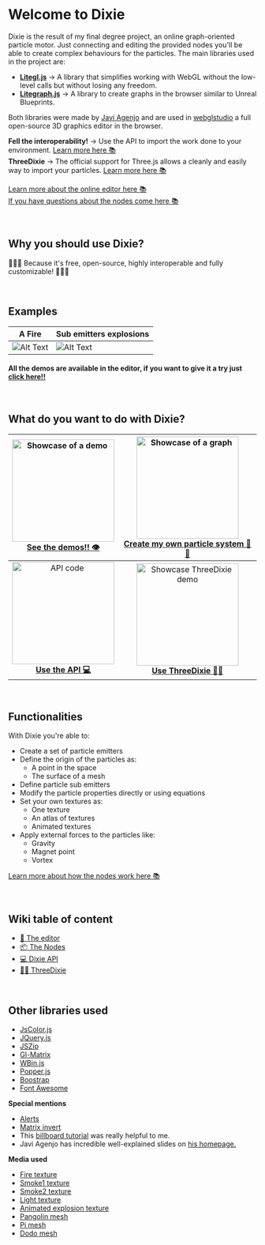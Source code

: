 # Welcome to Dixie

Dixie is the result of my final degree project, an online graph-oriented particle motor. Just connecting and editing the provided nodes you'll be able to create complex behaviours for the particles.  The main libraries used in the project are:
* **[Litegl.js](https://github.com/jagenjo/litegl.js?files=1)**  &rarr; A library that simplifies working with WebGL without the low-level calls but without losing any freedom.
* **[Litegraph.js](https://github.com/jagenjo/litegl.js?files=1)**  &rarr; A library to create graphs in the browser similar to Unreal Blueprints.

Both libraries were made by [Javi Agenjo](https://github.com/jagenjo) and are used in [webglstudio](https://github.com/jagenjo/webglstudio.js) a full open-source 3D graphics editor in the browser.

**Fell the interoperability!** &rarr; Use the API to import the work done to your environment. [Learn more here :books:](https://github.com/Pagunasa/tfg-gmj/wiki/Dixie-API)  
**ThreeDixie** &rarr; The official support for Three.js allows a cleanly and easily way to import your particles. [Learn more here :books:](https://github.com/Pagunasa/tfg-gmj/wiki/ThreeDixie) 

[Learn more about the online editor here :books:](https://github.com/Pagunasa/tfg-gmj/wiki/The-editor)  
[If you have questions about the nodes come here :books:](https://github.com/Pagunasa/tfg-gmj/wiki/The-nodes)

<br/>

## Why you should use Dixie?

:stars::stars::stars: Because it's free, open-source, highly interoperable and fully customizable!  :stars::stars::stars:

<br/>

## Examples 
| A Fire | Sub emitters explosions |
|--|--|
| ![Alt Text](https://github.com/Pagunasa/tfg-gmj/blob/master/wiki_media/Home/gif/fireg.gif) | ![Alt Text](https://github.com/Pagunasa/tfg-gmj/blob/master/wiki_media/Home/gif/explosions.gif) |

#### All the demos are available in the editor, if you want to give it a try just [click here!!](https://pagunasa.github.io/tfg-gmj/)

<br/>

## What do you want to do with Dixie?

| <a href="https://pagunasa.github.io/tfg-gmj/" rel="Demo link"><img src="https://github.com/Pagunasa/tfg-gmj/blob/master/wiki_media/Home/images/see_demos.png" alt="Showcase of a demo" width="207"/></a> <br/> [See the demos!! :eye:](https://pagunasa.github.io/tfg-gmj/) | <a href="https://github.com/Pagunasa/tfg-gmj/wiki/The-editor" rel="The editor"><img src="https://github.com/Pagunasa/tfg-gmj/blob/master/wiki_media/Home/images/create_particles.png" alt="Showcase of a graph"  height="207"/></a> <br/> [Create my own particle system :stars::stars:](https://github.com/Pagunasa/tfg-gmj/wiki/The-editor) | 
|:--:|:--:| 
| <a href="https://github.com/Pagunasa/tfg-gmj/wiki/Dixie-API" rel="The API"><img src="https://github.com/Pagunasa/tfg-gmj/blob/master/wiki_media/Home/images/use_API.png" alt="API code"  height="207"/></a> <br/> [**Use the API :computer:**](https://github.com/Pagunasa/tfg-gmj/wiki/Dixie-API) | <a href="https://github.com/Pagunasa/tfg-gmj/wiki/ThreeDixie" rel="ThreeDixie"><img src="https://github.com/Pagunasa/tfg-gmj/blob/master/wiki_media/Home/images/use_threeDixie.png" alt="Showcase ThreeDixie demo" width="207"/></a> <br/> [**Use ThreeDixie :evergreen_tree::mouse2:**](https://github.com/Pagunasa/tfg-gmj/wiki/ThreeDixie) |

<br/>

## Functionalities
With Dixie you're able to:
 * Create a set of particle emitters
 * Define the origin of the particles as:
	 * A point in the space
	 * The surface of a mesh
 * Define particle sub emitters
 * Modify the particle properties directly or using equations
 * Set your own textures as:
	 * One texture
	 * An atlas of textures
	 * Animated textures
 * Apply external forces to the particles like:
	 * Gravity
	 * Magnet point
	 * Vortex

[Learn more about how the nodes work here :books:](https://github.com/Pagunasa/tfg-gmj/wiki/The-nodes) 

<br/>

## Wiki table of content
* [:art: The editor](https://github.com/Pagunasa/tfg-gmj/wiki/The-editor)
* [:package: The Nodes](https://github.com/Pagunasa/tfg-gmj/wiki/The-nodes)
* [:computer: Dixie API](https://github.com/Pagunasa/tfg-gmj/wiki/Dixie-API)
* [:evergreen_tree::mouse2: ThreeDixie](https://github.com/Pagunasa/tfg-gmj/wiki/ThreeDixie)

<br/>

## Other libraries used
* [JsColor.js](https://jscolor.com/)
* [JQuery.js](https://jquery.com/)
* [JSZip](https://stuk.github.io/jszip/)
* [Gl-Matrix](https://glmatrix.net/)
* [WBin.js](https://github.com/jagenjo/litescene.js/blob/master/guides/wbin.md)
* [Popper.js](https://popper.js.org/)
* [Boostrap](https://getbootstrap.com/)
* [Font Awesome](https://fontawesome.com/)

**Special mentions**
* [Alerts](https://codepen.io/codysechelski/pen/dYVwjb)
* [Matrix invert](http://blog.acipo.com/matrix-inversion-in-javascript/)
* This [billboard tutorial](http://www.opengl-tutorial.org/intermediate-tutorials/billboards-particles/billboards/) was really helpful to me.
* Javi Agenjo has incredible well-explained slides on [his homepage.](https://tamats.com/upf/)

**Media used**
* [Fire texture](https://toppng.com/fire-particle-effect-decal-roblox-fire-decal-PNG-free-PNG-Images_191764)
* [Smoke1 texture](https://toppng.com/smoke-particle-texture-PNG-free-PNG-Images_70935)
* [Smoke2 texture](https://toppng.com/smoke-clipart-png-tumblr-smoke-gif-animation-PNG-free-PNG-Images_170070)
* [Light texture](https://toppng.com/coolest-pink-galaxy-background-blue-light-star-particle-light-particle-PNG-free-PNG-Images_169844)
* [Animated explosion texture](https://opengameart.org/content/pixel-art-explosion-animation) 
* [Pangolin mesh](https://sketchfab.com/3d-models/low-poly-crystal-pangolin-8cc9e96faeee487db9a71c890722b268)
* [Pi mesh](https://sketchfab.com/3d-models/letra-pi-da97ddbdc6d64ed8a16fecd52816021b)
* [Dodo mesh](https://sketchfab.com/3d-models/letra-pi-da97ddbdc6d64ed8a16fecd52816021b)

